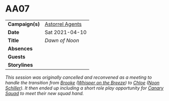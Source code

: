 # AA07

|||
| --- | --- |
| **Campaign(s)** | [Astorrel Agents](../campaigns/astorrel-agents.md) | session.2
| **Date** | Sat 2021-04-10 |
| **Title** | *Dawn of Noon* |
| **Absences** | |
| **Guests** | |
| **Storylines** | |

*This session was originally cancelled and reconvened as a meeting to handle the transition from [Brooke](../players/brooke.md) ([Whisper on the Breeze](../characters/whisper-on-the-breeze.md)) to [Chloe](../players/chloe.md) ([Noon Schiller](../characters/noon-schiller.md)). It then ended up including a short role play opportunity for [Canary Squad](../organisations/astorrel/squads/canary-squad.md) to meet their new squad hand.*

